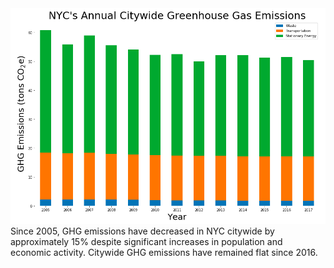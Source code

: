<img src="NYC_GHG.png">
Since 2005, GHG emissions have decreased in NYC citywide
by approximately 15% despite significant increases in
population and economic activity. Citywide GHG emissions have
remained flat since 2016.